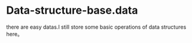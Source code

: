 # Data-structure-base.data
there are easy datas.I still store some basic operations of data structures here。

